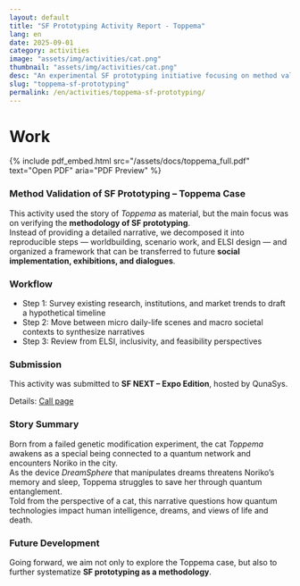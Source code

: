 ```yaml
---
layout: default
title: "SF Prototyping Activity Report - Toppema"
lang: en
date: 2025-09-01
category: activities
image: "assets/img/activities/cat.png"
thumbnail: "assets/img/activities/cat.png"
desc: "An experimental SF prototyping initiative focusing on method validation, integrating worldbuilding, diegetic prototyping, and ELSI perspectives."
slug: "toppema-sf-prototyping"
permalink: /en/activities/toppema-sf-prototyping/
---
```


# Work

{% include pdf_embed.html
   src="/assets/docs/toppema_full.pdf"
   text="Open PDF"
   aria="PDF Preview"
%}

### Method Validation of SF Prototyping – Toppema Case

This activity used the story of *Toppema* as material, but the main focus was on verifying the **methodology of SF prototyping**.  
Instead of providing a detailed narrative, we decomposed it into reproducible steps — worldbuilding, scenario work, and ELSI design — and organized a framework that can be transferred to future **social implementation, exhibitions, and dialogues**.

### Workflow
- Step 1: Survey existing research, institutions, and market trends to draft a hypothetical timeline  
- Step 2: Move between micro daily-life scenes and macro societal contexts to synthesize narratives  
- Step 3: Review from ELSI, inclusivity, and feasibility perspectives

### Submission
This activity was submitted to **SF NEXT – Expo Edition**, hosted by QunaSys.

Details: [Call page](https://qunasys.notion.site/SF-NEXT-1d0983a78bc980849aa3e2fb6f88afbe)

### Story Summary
Born from a failed genetic modification experiment, the cat *Toppema* awakens as a special being connected to a quantum network and encounters Noriko in the city.  
As the device *DreamSphere* that manipulates dreams threatens Noriko’s memory and sleep, Toppema struggles to save her through quantum entanglement.  
Told from the perspective of a cat, this narrative questions how quantum technologies impact human intelligence, dreams, and views of life and death.

### Future Development
Going forward, we aim not only to explore the Toppema case, but also to further systematize **SF prototyping as a methodology**.